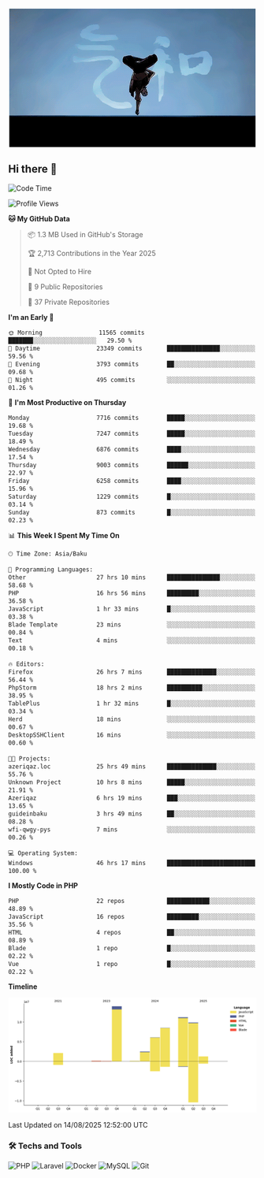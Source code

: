 <!--WALLPAPER-->
<p align='center'>
  <img src='assets/wallpapers/20.gif' alt='Banner'>
</p>
<!--/WALLPAPER-->

## Hi there 👋

<!--START_SECTION:waka-->
![Code Time](http://img.shields.io/badge/Code%20Time-123%20hrs%2011%20mins-blue)

![Profile Views](http://img.shields.io/badge/Profile%20Views-0-blue)

**🐱 My GitHub Data** 

> 📦 1.3 MB Used in GitHub's Storage 
 > 
> 🏆 2,713 Contributions in the Year 2025
 > 
> 🚫 Not Opted to Hire
 > 
> 📜 9 Public Repositories 
 > 
> 🔑 37 Private Repositories 
 > 
**I'm an Early 🐤** 

```text
🌞 Morning                11565 commits       ███████░░░░░░░░░░░░░░░░░░   29.50 % 
🌆 Daytime                23349 commits       ███████████████░░░░░░░░░░   59.56 % 
🌃 Evening                3793 commits        ██░░░░░░░░░░░░░░░░░░░░░░░   09.68 % 
🌙 Night                  495 commits         ░░░░░░░░░░░░░░░░░░░░░░░░░   01.26 % 
```
📅 **I'm Most Productive on Thursday** 

```text
Monday                   7716 commits        █████░░░░░░░░░░░░░░░░░░░░   19.68 % 
Tuesday                  7247 commits        █████░░░░░░░░░░░░░░░░░░░░   18.49 % 
Wednesday                6876 commits        ████░░░░░░░░░░░░░░░░░░░░░   17.54 % 
Thursday                 9003 commits        ██████░░░░░░░░░░░░░░░░░░░   22.97 % 
Friday                   6258 commits        ████░░░░░░░░░░░░░░░░░░░░░   15.96 % 
Saturday                 1229 commits        █░░░░░░░░░░░░░░░░░░░░░░░░   03.14 % 
Sunday                   873 commits         █░░░░░░░░░░░░░░░░░░░░░░░░   02.23 % 
```


📊 **This Week I Spent My Time On** 

```text
🕑︎ Time Zone: Asia/Baku

💬 Programming Languages: 
Other                    27 hrs 10 mins      ███████████████░░░░░░░░░░   58.68 % 
PHP                      16 hrs 56 mins      █████████░░░░░░░░░░░░░░░░   36.58 % 
JavaScript               1 hr 33 mins        █░░░░░░░░░░░░░░░░░░░░░░░░   03.38 % 
Blade Template           23 mins             ░░░░░░░░░░░░░░░░░░░░░░░░░   00.84 % 
Text                     4 mins              ░░░░░░░░░░░░░░░░░░░░░░░░░   00.18 % 

🔥 Editors: 
Firefox                  26 hrs 7 mins       ██████████████░░░░░░░░░░░   56.44 % 
PhpStorm                 18 hrs 2 mins       ██████████░░░░░░░░░░░░░░░   38.95 % 
TablePlus                1 hr 32 mins        █░░░░░░░░░░░░░░░░░░░░░░░░   03.34 % 
Herd                     18 mins             ░░░░░░░░░░░░░░░░░░░░░░░░░   00.67 % 
DesktopSSHClient         16 mins             ░░░░░░░░░░░░░░░░░░░░░░░░░   00.60 % 

🐱‍💻 Projects: 
azeriqaz.loc             25 hrs 49 mins      ██████████████░░░░░░░░░░░   55.76 % 
Unknown Project          10 hrs 8 mins       █████░░░░░░░░░░░░░░░░░░░░   21.91 % 
Azeriqaz                 6 hrs 19 mins       ███░░░░░░░░░░░░░░░░░░░░░░   13.65 % 
guideinbaku              3 hrs 49 mins       ██░░░░░░░░░░░░░░░░░░░░░░░   08.28 % 
wfi-qwgy-pys             7 mins              ░░░░░░░░░░░░░░░░░░░░░░░░░   00.26 % 

💻 Operating System: 
Windows                  46 hrs 17 mins      █████████████████████████   100.00 % 
```

**I Mostly Code in PHP** 

```text
PHP                      22 repos            ████████████░░░░░░░░░░░░░   48.89 % 
JavaScript               16 repos            █████████░░░░░░░░░░░░░░░░   35.56 % 
HTML                     4 repos             ██░░░░░░░░░░░░░░░░░░░░░░░   08.89 % 
Blade                    1 repo              █░░░░░░░░░░░░░░░░░░░░░░░░   02.22 % 
Vue                      1 repo              █░░░░░░░░░░░░░░░░░░░░░░░░   02.22 % 
```



**Timeline**

![Lines of Code chart](https://raw.githubusercontent.com/feridnesibzade/feridnesibzade/main/assets/bar_graph.png)


 Last Updated on 14/08/2025 12:52:00 UTC
<!--END_SECTION:waka-->

### 🛠️ Techs and Tools

![PHP](https://img.shields.io/badge/PHP-777BB4?style=for-the-badge&logo=php&logoColor=white)
![Laravel](https://img.shields.io/badge/Laravel-F55247?style=for-the-badge&logo=laravel&logoColor=white)
![Docker](https://img.shields.io/badge/Docker-2496ED?style=for-the-badge&logo=docker&logoColor=white)
![MySQL](https://img.shields.io/badge/MySQL-4479A1?style=for-the-badge&logo=mysql&logoColor=white)
![Git](https://img.shields.io/badge/Git-F05032?style=for-the-badge&logo=git&logoColor=white)
